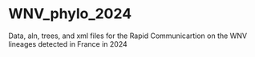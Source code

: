 # WNV_phylo_2024
Data, aln, trees, and xml files for the Rapid Communicartion on the WNV lineages detected in France in 2024
